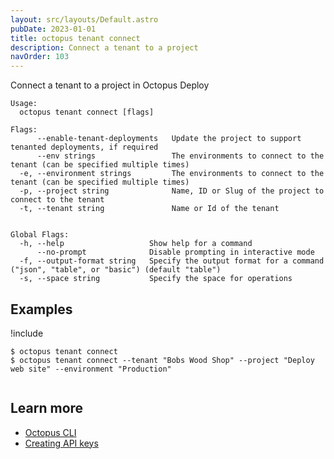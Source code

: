 ```yaml
---
layout: src/layouts/Default.astro
pubDate: 2023-01-01
title: octopus tenant connect
description: Connect a tenant to a project
navOrder: 103
---
```


Connect a tenant to a project in Octopus Deploy


```
Usage:
  octopus tenant connect [flags]

Flags:
      --enable-tenant-deployments   Update the project to support tenanted deployments, if required
      --env strings                 The environments to connect to the tenant (can be specified multiple times)
  -e, --environment strings         The environments to connect to the tenant (can be specified multiple times)
  -p, --project string              Name, ID or Slug of the project to connect to the tenant
  -t, --tenant string               Name or Id of the tenant


Global Flags:
  -h, --help                   Show help for a command
      --no-prompt              Disable prompting in interactive mode
  -f, --output-format string   Specify the output format for a command ("json", "table", or "basic") (default "table")
  -s, --space string           Specify the space for operations

```

## Examples

!include <samples-instance>


```
$ octopus tenant connect
$ octopus tenant connect --tenant "Bobs Wood Shop" --project "Deploy web site" --environment "Production"


```

## Learn more

- [Octopus CLI](/docs/octopus-rest-api/cli/)
- [Creating API keys](/docs/octopus-rest-api/how-to-create-an-api-key/)
